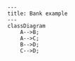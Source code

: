 ```mermaid
---
title: Bank example
---
classDiagram
    A-->B;
    A-->C;
    B-->D;
    C-->D;
```
